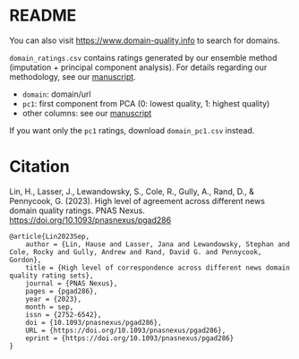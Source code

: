 # README

You can also visit https://www.domain-quality.info to search for domains.

`domain_ratings.csv` contains ratings generated by our ensemble method (imputation + principal component analysis). For details regarding our methodology, see our [manuscript](https://doi.org/10.1093/pnasnexus/pgad286).

 - `domain`: domain/url
 - `pc1`: first component from PCA (0: lowest quality, 1: highest quality)
 - other columns: see our [manuscript](https://doi.org/10.1093/pnasnexus/pgad286)

If you want only the `pc1` ratings, download `domain_pc1.csv` instead.

# Citation

Lin, H., Lasser, J., Lewandowsky, S., Cole, R., Gully, A., Rand, D., & Pennycook, G. (2023). High level of agreement across different news domain quality ratings. PNAS Nexus. https://doi.org/10.1093/pnasnexus/pgad286

```
@article{Lin2023Sep,
	author = {Lin, Hause and Lasser, Jana and Lewandowsky, Stephan and Cole, Rocky and Gully, Andrew and Rand, David G. and Pennycook, Gordon},
	title = {High level of correspondence across different news domain quality rating sets},
	journal = {PNAS Nexus},
	pages = {pgad286},
	year = {2023},
	month = sep,
	issn = {2752-6542},
	doi = {10.1093/pnasnexus/pgad286},
	URL = {https://doi.org/10.1093/pnasnexus/pgad286},
	eprint = {https://doi.org/10.1093/pnasnexus/pgad286}
}
```
